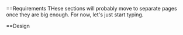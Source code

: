 ==Requirements
THese sections will probably move to separate pages once they are big enough. For now, let's just start typing.

==Design
